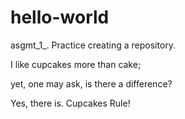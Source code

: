 # hello-world
asgmt_1_. Practice creating a repository.


I like cupcakes more than cake;

yet, one may ask,
is there a difference?

Yes, there is. Cupcakes Rule!
